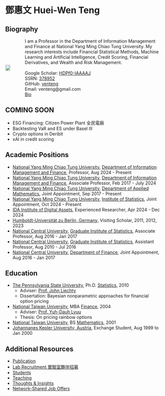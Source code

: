 # 鄧惠文 Huei-Wen Teng 

## Biography  

<div style="display: flex; align-items: center;">
  <img src="https://i.imgur.com/K3qUn90.jpg" style="width: 38%; margin-right: 20px;"/>
  <div>
    I am a Professor in the Department of Information Management and Finance at National Yang Ming Chiao Tung University. My research interests include Financial Statistical Methods, Machine Learning and Artificial Intelligence, Credit Scoring, Financial Derivatives, and Wealth and Risk Management. <br><br> 
      Google Scholar: <a href="https://scholar.google.com/citations?user=HDPf0-IAAAAJ&hl=en">HDPf0-IAAAAJ</a><br>  
    SSRN: <a href="https://papers.ssrn.com/sol3/cf_dev/AbsByAuth.cfm?per_id=3789459">378952</a><br>  
    GitHub: <a href="https://github.com/venteng">venteng</a><br>  
    Email: venteng@gmail.com<br>  
    <a href="https://venteng.github.io/bio.html">Bio</a>
  </div>
</div>



## COMING SOON

- ESG Financing: Citizen Power Plant 全民電廠
- Backtesting VaR and ES under Basel III
- Crypto options in Deribit
- xAI in credit scoring

## Academic Positions

- [National Yang Ming Chiao Tung University](https://www.nycu.edu.tw/), [Department of Information Management and Finance](https://imf.nctu.edu.tw/), Professor, Aug 2024 - Present
- [National Yang Ming Chiao Tung University](https://www.nycu.edu.tw/), [Department of Information Management and Finance](https://imf.nctu.edu.tw/), Associate Professor, Feb 2017 - July 2024
- [National Yang Ming Chiao Tung University](https://www.nycu.edu.tw/), [Department of Applied Mathematics](https://www.math.nycu.edu.tw/), Joint Appointment, Sep 2017 - Present
- [National Yang Ming Chiao Tung University](https://www.nycu.edu.tw/), [Institute of Statistics](https://stat.nycu.edu.tw/), Joint Appointment, Oct 2024 - Present
- [IDA Institute of Digital Assets](https://ida.ase.ro), Experienced Researcher, Apr 2024 - Dec 2024
- [Humboldt-Universität zu Berlin, Germany](https://www.hu-berlin.de/en), Visiting Scholar, 2011, 2012, 2023
-  [National Central University](https://www.ncu.edu.tw), [Graduate Institute of Statistics](http://www.stat.ncu.edu.tw/), Associate Professor, Aug 2016 - Jan 2017
-  [National Central University](https://www.ncu.edu.tw), [Graduate Institute of Statistics](http://www.stat.ncu.edu.tw/), Assistant Professor, Aug 2010 - Jul 2016
-  [National Central University](https://www.ncu.edu.tw), [Department of Finance](https://fm.mgt.ncu.edu.tw/zh-TW), Joint Appointment, Aug 2016 - Jan 2017

## Education

- [The Pennsylvania State University](https://www.psu.edu/), Ph.D. [Statistics](https://science.psu.edu/stat), 2010
  - Adviser: [Prof. John Liechty](http://www.personal.psu.edu/faculty/j/c/jcl12/)
  - Dissertation: Bayesian nonparametric approaches for financial option pricing
- [National Taiwan University](https://www.ntu.edu.tw/), MBA [Finance](https://management.ntu.edu.tw/Fin), 2004
  - Adviser: [Prof. Yuh-Dauh Lyuu](https://www.csie.ntu.edu.tw/~lyuu/)
  - Thesis: On pricing rainbow options
- [National Taiwan University](https://www.ntu.edu.tw/), BS [Mathematics](http://www.math.ntu.edu.tw/),  2001
- [Johannanes Kepler University, Austria](https://www.jku.at), Exchange Student, Aug 1999 to Jan 2000

<!---
## Education 

<div style="display: flex; justify-content: space-between; align-items: flex-start; flex-wrap: nowrap;">
  <div style="width: 62%;">
    <h3><a href="https://www.psu.edu/">The Pennsylvania State University</a></h3>    
      <h4><a href="https://science.psu.edu/stat">Statistics</a>, Ph.D. 2010</h4>
    <ul>
      <li>Adviser: <a href="http://www.personal.psu.edu/faculty/j/c/jcl12/">Prof. John Liechty</a></li>
      <li>Dissertation: Bayesian nonparametric approaches for financial option pricing</li>
    </ul>
  </div>  
  <div style="width: 38%; text-align: right;">
    <img src="https://github.com/user-attachments/assets/b8720259-643c-4662-836e-21cb1b220682" alt="PSU Logo" style="width: 100%; max-width: 150px;"/>
  </div>
</div>

<div style="display: flex; justify-content: space-between; align-items: flex-start; flex-wrap: nowrap;">
  <div style="width: 62%;">
    <h3><a href="https://www.ntu.edu.tw/">National Taiwan University</a></h3>    
    <h4><a href="https://management.ntu.edu.tw/Fin">Finance</a>, MBA 2004</h4>
    <ul>
      <li>Adviser: <a href="https://www.csie.ntu.edu.tw/~lyuu/">Prof. Yuh-Dauh Lyuu</a></li>
      <li>Thesis: On pricing rainbow options</li>
    </ul>    
    <h4><a href="http://www.math.ntu.edu.tw/">Mathematics</a>, BS 2001</h4>
  </div>  
  <div style="width: 38%; text-align: right;">
    <img src="https://github.com/user-attachments/assets/a2cdde62-09e2-485e-a64c-5f63b023994b" alt="NTU Logo" style="width: 100%; max-width: 150px;"/>
  </div>
</div>
--->

<!---
## Upcoming Events
- Dec 5-6, 2024 [The Fourth Yushan Conference 第四屆玉山會議 ](https://yushan-conference.notion.site/4th-Yushan-Conference-9e9d4beb98e64e5c928e5e0680c80d67)
- Dec 10, 2024 研究領域說明會 12:30 - 13:00 管理一館417教室 
--->


## Additional Resources
- [Publication](https://venteng.github.io/Publication.html)
- [Lab Recruitment 實驗室夥伴招募](https://venteng.github.io/LAB_Recruitment/README.html)
- [Students](https://venteng.github.io/LAB_Recruitment/Students.html)
- [Teaching](https://venteng.github.io/Teaching/README.html)
- [Thoughts & Insights](https://venteng.github.io/thoughts/README.html)
- [Network-Shared Job Offers](https://venteng.github.io/Opportunities.html)


<!---

## Research Interests

- Financial Statistical Methods 財務統計方法
- Machine Learning and Artificial Intelligence 機器學習與人工智慧
- Credit Scoring 信用評分
-  衍生性金融商品
- 財富與風險管理

Prism Financial Analystics

## Teaching 
 [鄧惠文／Metaverse! 前進元宇宙](https://hackmd.io/RyNu7V3nToaT6Qb2WQujjw?both)-- Statistics
- Mathematical Statistics
- Machine Learning & FinTech

## 觀點分享 (Thoughts & Insights)

- [鄧惠文/台灣精算師職涯發展與前景 (Oct 19, 2024)](https://hackmd.io/@hwteng/BkDmb-xlkl)
- [鄧惠文/我怎麼轉換跑道，從數學系變成財金所的呢？](https://hackmd.io/7XkdaE4yRAKAs2FIiEG5Lw)
- [鄧惠文/資財系大一新鮮人可能會想知道的？](https://hackmd.io/7XkdaE4yRAKAs2FIiEG5Lw)
- [鄧惠文/碩士生可能會想知道的?](https://hackmd.io/7XA3UFoCRjqT1kW6E4HZbw)
- [鄧惠文/導生分享](https://hackmd.io/nf4uLb40TUW2axK_jCLQLA)
-->

